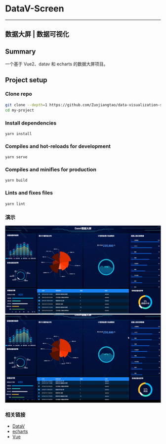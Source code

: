 # DataV-Screen

---

## 数据大屏 | 数据可视化

## Summary

一个基于 Vue2、datav 和 echarts 的数据大屏项目。

## Project setup

### Clone repo

```bash
git clone --depth=1 https://github.com/Zuojiangtao/data-visualization-screen my-project
cd my-project
```

### Install dependencies

```
yarn install
```

### Compiles and hot-reloads for development

```
yarn serve
```

### Compiles and minifies for production

```
yarn build
```

### Lints and fixes files

```
yarn lint
```

### 演示

<img src="/docs/img.png">

<img src="/docs/datav.gif">

### 相关链接

- [DataV](http://datav.jiaminghi.com/)
- [echarts](https://echarts.apache.org/zh/index.html)
- [Vue](https://cn.vuejs.org/)
